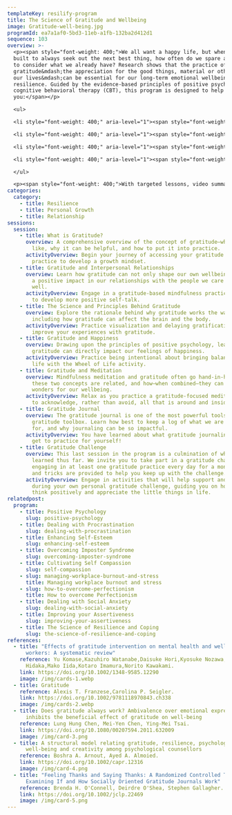 ```yaml
---
templateKey: resilify-program
title: The Science of Gratitude and Wellbeing
image: Gratitude-well-being.jpg
programId: ea7a1af0-5bd3-11eb-a1fb-132ba2d412d1
sequence: 103
overview: >-
  <p><span style="font-weight: 400;">We all want a happy life, but when we are
  built to always seek out the next best thing, how often do we spare a minute
  to consider what we already have? Research shows that the practice of
  gratitude&mdash;the appreciation for the good things, material or otherwise in
  our lives&mdash;can be essential for our long-term emotional wellbeing and
  resilience. Guided by the evidence-based principles of positive psychology and
  cognitive behavioral therapy (CBT), this program is designed to help
  you:</span></p>

  <ul>

  <li style="font-weight: 400;" aria-level="1"><span style="font-weight: 400;">Learn about why gratitude can be so impactful for our mental health from a psychological, social and even biological standpoint.</span></li>

  <li style="font-weight: 400;" aria-level="1"><span style="font-weight: 400;">Learn about the tangible benefits practicing gratitude can provide in our own lives as well as our relationships with others.</span></li>

  <li style="font-weight: 400;" aria-level="1"><span style="font-weight: 400;">Incorporate gratitude practices in an easy, structured way.</span></li>

  <li style="font-weight: 400;" aria-level="1"><span style="font-weight: 400;">Rely on gratitude as a source of strength and coping when things get tough.</span></li>

  </ul>

  <p><span style="font-weight: 400;">With targeted lessons, video summaries, and interactive activities, Resilify's Science of Gratitude and Wellbeing program can be a powerful tool as you continue your journey of self-improvement.</span></p>
categories:
  category:
    - title: Resilience
    - title: Personal Growth
    - title: Relationship
sessions:
  session:
    - title: What is Gratitude?
      overview: A comprehensive overview of the concept of gratitude—what it looks
        like, why it can be helpful, and how to put it into practice.
      activityOverview: Begin your journey of accessing your gratitude and engage in a
        practice to develop a growth mindset.
    - title: Gratitude and Interpersonal Relationships
      overview: Learn how gratitude can not only shape our own wellbeing, but can have
        a positive impact in our relationships with the people we care about as
        well.
      activityOverview: Engage in a gratitude-based mindfulness practice and learn how
        to develop more positive self-talk.
    - title: The Science and Principles Behind Gratitude
      overview: Explore the rationale behind why gratitude works the way that it does,
        including how gratitude can affect the brain and the body.
      activityOverview: Practice visualization and delaying gratification to further
        improve your experiences with gratitude.
    - title: Gratitude and Happiness
      overview: Drawing upon the principles of positive psychology, learn how
        gratitude can directly impact our feelings of happiness.
      activityOverview: Practice being intentional about bringing balance into your
        life with the Wheel of Life activity.
    - title: Gratitude and Meditation
      overview: Mindfulness meditation and gratitude often go hand-in-hand. Learn why
        these two concepts are related, and how—when combined—they can do
        wonders for our wellbeing.
      activityOverview: Relax as you practice a gratitude-focused meditation, learning
        to acknowledge, rather than avoid, all that is around and inside us.
    - title: Gratitude Journal
      overview: The gratitude journal is one of the most powerful tools in our
        gratitude toolbox. Learn how best to keep a log of what we are grateful
        for, and why journaling can be so impactful.
      activityOverview: You have learned about what gratitude journaling is. Now you
        get to practice for yourself!
    - title: Gratitude Challenge
      overview: This last session in the program is a culmination of what you have
        learned thus far. We invite you to take part in a gratitude challenge,
        engaging in at least one gratitude practice every day for a month! Tips
        and tricks are provided to help you keep up with the challenge.
      activityOverview: Engage in activities that will help support and inspire you
        during your own personal gratitude challenge, guiding you on how to
        think positively and appreciate the little things in life.
relatedpost:
  program:
    - title: Positive Psychology
      slug: positive-psychology
    - title: Dealing with Procrastination
      slug: dealing-with-procrastination
    - title: Enhancing Self-Esteem
      slug: enhancing-self-esteem
    - title: Overcoming Imposter Syndrome
      slug: overcoming-imposter-syndrome
    - title: Cultivating Self Compassion
      slug: self-compassion
    - slug: managing-workplace-burnout-and-stress
      title: Managing workplace burnout and stress
    - slug: how-to-overcome-perfectionism
      title: How to overcome Perfectionism
    - title: Dealing with Social Anxiety
      slug: dealing-with-social-anxiety
    - title: Improving your Assertiveness
      slug: improving-your-assertiveness
    - title: The Science of Resilience and Coping
      slug: the-science-of-resilience-and-coping
references:
  - title: "Effects of gratitude intervention on mental health and well-being among
      workers: A systematic review"
    reference: Yu Komase,Kazuhiro Watanabe,Daisuke Hori,Kyosuke Nozawa,Yui
      Hidaka,Mako Iida,Kotaro Imamura,Norito Kawakami.
    link: https://doi.org/10.1002/1348-9585.12290
    image: /img/cards-1.webp
  - title: Gratitude
    reference: Alexis T. Franzese,Carolina P. Seigler.
    link: https://doi.org/10.1002/9781118970843.ch338
    image: /img/cards-2.webp
  - title: Does gratitude always work? Ambivalence over emotional expression
      inhibits the beneficial effect of gratitude on well-being
    reference: Lung Hung Chen, Mei-Yen Chen, Ying-Mei Tsai.
    link: https://doi.org/10.1080/00207594.2011.632009
    image: /img/card-3.png
  - title: A structural model relating gratitude, resilience, psychological
      well-being and creativity among psychological counsellors
    reference: Boshra A. Arnout, Ayed A. Almoied.
    link: https://doi.org/10.1002/capr.12316
    image: /img/card-4.png
  - title: "Feeling Thanks and Saying Thanks: A Randomized Controlled Trial
      Examining If and How Socially Oriented Gratitude Journals Work"
    reference: Brenda H. O'Connell, Deirdre O'Shea, Stephen Gallagher.
    link: https://doi.org/10.1002/jclp.22469
    image: /img/card-5.png
---
```

